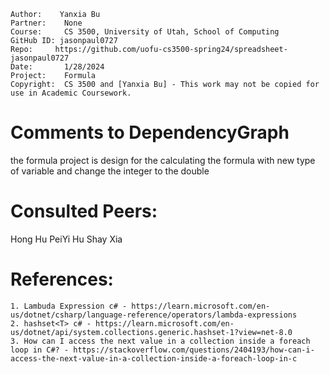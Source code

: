 ﻿```
Author:    Yanxia Bu
Partner:    None
Course:     CS 3500, University of Utah, School of Computing
GitHub ID: jasonpaul0727
Repo:     https://github.com/uofu-cs3500-spring24/spreadsheet-jasonpaul0727
Date:		1/28/2024
Project:    Formula 
Copyright:  CS 3500 and [Yanxia Bu] - This work may not be copied for use in Academic Coursework.
```

# Comments to DependencyGraph
the formula project is design for the calculating the formula with new type of variable and change the integer to the double
# Consulted Peers:
Hong Hu
PeiYi Hu
Shay Xia
# References:
    1. Lambuda Expression c# - https://learn.microsoft.com/en-us/dotnet/csharp/language-reference/operators/lambda-expressions
    2. hashset<T> c# - https://learn.microsoft.com/en-us/dotnet/api/system.collections.generic.hashset-1?view=net-8.0
    3. How can I access the next value in a collection inside a foreach loop in C#? - https://stackoverflow.com/questions/2404193/how-can-i-access-the-next-value-in-a-collection-inside-a-foreach-loop-in-c